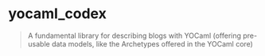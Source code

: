 # yocaml_codex

> A fundamental library for describing blogs with YOCaml (offering
> pre-usable data models, like the Archetypes offered in the YOCaml
> core)
